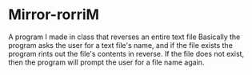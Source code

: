 # Mirror-rorriM
A program I made in class that reverses an entire text file
Basically the program asks the user for a text file's name, and if the file exists the program rints out the file's contents in reverse.
If the file does not exist, then the program will prompt the user for a file name again.

